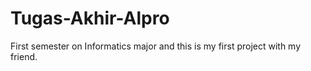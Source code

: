 # Tugas-Akhir-Alpro
First semester on Informatics major and this is my first project with my friend.

